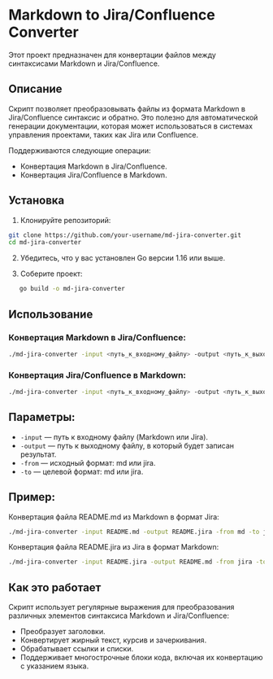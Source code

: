# Markdown to Jira/Confluence Converter

Этот проект предназначен для конвертации файлов между синтаксисами Markdown и Jira/Confluence.

## Описание

Скрипт позволяет преобразовывать файлы из формата Markdown в Jira/Confluence синтаксис и обратно. Это полезно для автоматической генерации документации, которая может использоваться в системах управления проектами, таких как Jira или Confluence.

Поддерживаются следующие операции:

- Конвертация Markdown в Jira/Confluence.
- Конвертация Jira/Confluence в Markdown.

## Установка

1. Клонируйте репозиторий:

```bash
git clone https://github.com/your-username/md-jira-converter.git
cd md-jira-converter
```

2. Убедитесь, что у вас установлен Go версии 1.16 или выше.

3. Соберите проект:
```bash
   go build -o md-jira-converter
```

## Использование
### Конвертация Markdown в Jira/Confluence:
```bash
./md-jira-converter -input <путь_к_входному_файлу> -output <путь_к_выходному_файлу> -from md -to jira
```
### Конвертация Jira/Confluence в Markdown:
```bash
./md-jira-converter -input <путь_к_входному_файлу> -output <путь_к_выходному_файлу> -from jira -to md
```

## Параметры:
- `-input` — путь к входному файлу (Markdown или Jira).
- `-output` — путь к выходному файлу, в который будет записан результат.
- `-from` — исходный формат: md или jira.
- `-to` — целевой формат: md или jira.

## Пример:
Конвертация файла README.md из Markdown в формат Jira:
```bash
./md-jira-converter -input README.md -output README.jira -from md -to jira
```
Конвертация файла README.jira из Jira в формат Markdown:
```bash
./md-jira-converter -input README.jira -output README.md -from jira -to md
```

## Как это работает
Скрипт использует регулярные выражения для преобразования различных элементов синтаксиса Markdown и Jira/Confluence:

- Преобразует заголовки.
- Конвертирует жирный текст, курсив и зачеркивания.
- Обрабатывает ссылки и списки.
- Поддерживает многострочные блоки кода, включая их конвертацию с указанием языка.
